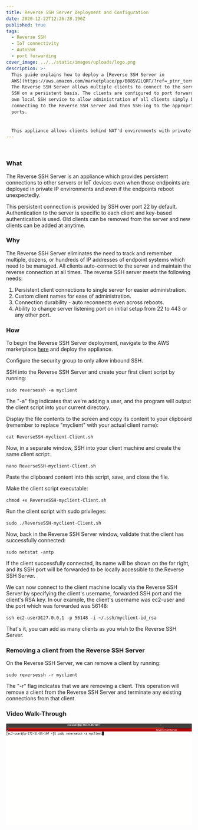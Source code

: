 ```yaml
---
title: Reverse SSH Server Deployment and Configuration
date: 2020-12-22T12:26:28.196Z
published: true
tags:
  - Reverse SSH
  - IoT connectivity
  - AutoSSH
  - port forwarding
cover_image: ../../static/images/uploads/logo.png
description: >-
  This guide explains how to deploy a [Reverse SSH Server in
  AWS](https://aws.amazon.com/marketplace/pp/B08SV2LQRT/?ref=_ptnr_termilus_rssdac).
  The Reverse SSH Server allows multiple clients to connect to the server via
  SSH on a persistent basis. The clients are configured to port forward their
  own local SSH service to allow administration of all clients simply by
  connecting to the Reverse SSH Server and then SSH-ing to the appropriate local
  ports.


  This appliance allows clients behind NAT'd environments with private IP addresses to connect outbound to the Reverse SSH Server and be administrate-able. The server and its clients are configured to auto-reconnect if either one gets rebooted.
---
```

![]()

### **What**

The Reverse SSH Server is an appliance which provides persistent connections to other servers or IoT devices even when those endpoints are deployed in private IP environments and even if the endpoints reboot unexpectedly.

This persistent connection is provided by SSH over port 22 by default. Authentication to the server is specific to each client and key-based authentication is used. Old clients can be removed from the server and new clients can be added at anytime.

### **Why**

The Reverse SSH Server eliminates the need to track and remember multiple, dozens, or hundreds of IP addresses of endpoint systems which need to be managed. All clients auto-connect to the server and maintain the reverse connection at all times. The reverse SSH server meets the following needs:

1. Persistent client connections to single server for easier administration.
2. Custom client names for ease of administration.
3. Connection durability - auto reconnects even across reboots.
4. Ability to change server listening port on initial setup from 22 to 443 or any other port.

### **How**

To begin the Reverse SSH Server deployment, navigate to the AWS marketplace [here](https://aws.amazon.com/marketplace/pp/B08SV2LQRT/?ref=_ptnr_termilus_rssdac) and deploy the appliance.

Configure the security group to only allow inbound SSH.

SSH into the Reverse SSH Server and create your first client script by running:

`sudo reversessh -a myclient`

The "-a" flag indicates that we're adding a user, and the program will output the client script into your current directory.

Display the file contents to the screen and copy its content to your clipboard (remember to replace "myclient" with your actual client name):

`cat ReverseSSH-myclient-Client.sh`

Now, in a separate window, SSH into your client machine and create the same client script:

`nano ReverseSSH-myclient-Client.sh`

Paste the clipboard content into this script, save, and close the file.

Make the client script executable:

`chmod +x ReverseSSH-myclient-Client.sh`

Run the client script with sudo privileges:

`sudo ./ReverseSSH-myclient-Client.sh`

Now, back in the Reverse SSH Server window, validate that the client has successfully connected:

`sudo netstat -antp`

If the client successfully connected, its name will be shown on the far right, and its SSH port will be forwarded to be locally accessible to the Reverse SSH Server.

We can now connect to the client machine locally via the Reverse SSH Server by specifying the client's username, forwarded SSH port and the client's RSA key. In our example, the client's username was ec2-user and the port which was forwarded was 56148:

`ssh ec2-user@127.0.0.1 -p 56148 -i ~/.ssh/myclient-id_rsa`

That's it, you can add as many clients as you wish to the Reverse SSH Server.

### **Removing a client from the Reverse SSH Server**

On the Reverse SSH Server, we can remove a client by running:

`sudo reversessh -r myclient`

The "-r" flag indicates that we are removing a client. This operation will remove a client from the Reverse SSH Server and terminate any existing connections from that client.

### **Video Walk-Through**

[![Reverse SSH Server Walk-Through](../../static/images/uploads/reversesshserverstill.png)](../../static/images/uploads/reversesshserverwalkthrough.mp4 "Reverse SSH Server Walk-Through")